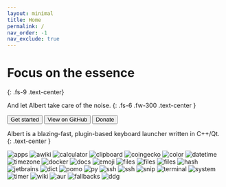 ```yaml
---
layout: minimal
title: Home
permalink: /
nav_order: -1
nav_exclude: true
---
```


# Focus on the essence
{: .fs-9 .text-center}

And let Albert take care of the noise. 
{: .fs-6 .fw-300 .text-center }

<div class="text-center">
    <a href="/gettingstarted"><button type="button" name="button" class="btn btn-primary">Get started</button></a>
    <a href="{{site.repository}}"><button type="button" name="button" class="btn ml-2">View on GitHub</button></a>
    <a href="/donation"><button type="button" name="button" class="btn btn-yellow ml-2">Donate</button></a>
</div>

Albert is a blazing-fast, plugin-based keyboard launcher written in C++/Qt.
{: .text-center }

![apps](https://d4.alternativeto.net/-9nKkKW7bZaGNadhTQen5QMTsp4c2OSpmADh-S2xAcE/rs:fit:2400:2400:0/g:ce:0:0/YWJzOi8vZGlzdC9zL2FsYmVydF80MTUwMTBfZnVsbC5wbmc.jpg)
![awiki](https://d4.alternativeto.net/ROcJ4qSBUbsLyRlpd45qvmBXG2F5z-TIcyxZSQf2DzE/rs:fit:2400:2400:0/g:ce:0:0/YWJzOi8vZGlzdC9zL2FsYmVydF84NTMyNzRfZnVsbC5wbmc.jpg)
![calculator](https://d4.alternativeto.net/EdhmF1brJJI4cwMfP7XyB2Vli37kXU2tZO_OrLFGvqw/rs:fit:2400:2400:0/g:ce:0:0/YWJzOi8vZGlzdC9zL2FsYmVydF8xMTk5MDNfZnVsbC5wbmc.jpg)
![clipboard](https://d4.alternativeto.net/JKeI1xpvzgFqXKXYxr4MyfItCo22FZTH01yau1-frKM/rs:fit:2400:2400:0/g:ce:0:0/YWJzOi8vZGlzdC9zL2FsYmVydF8yMDU2NjJfZnVsbC5wbmc.jpg)
![coingecko](https://d4.alternativeto.net/sij9UoLBaKfX4L-YCiHBxQbnA7PibAbTeQFNjHvh_VA/rs:fit:2400:2400:0/g:ce:0:0/YWJzOi8vZGlzdC9zL2FsYmVydF8yODYyMjJfZnVsbC5wbmc.jpg)
![color](https://d4.alternativeto.net/w5Ye-sbzq7jRZSphQ0OWTX5sfaYIohN4P_Rgyk9wLME/rs:fit:2400:2400:0/g:ce:0:0/YWJzOi8vZGlzdC9zL2FsYmVydF85MDMwMjhfZnVsbC5wbmc.jpg)
![datetime](https://d4.alternativeto.net/jzIZHFmgElgZE3sv_e-H0XBuHwtwRh3O1mOXNJhA2q8/rs:fit:2400:2400:0/g:ce:0:0/YWJzOi8vZGlzdC9zL2FsYmVydF83MzUyOTRfZnVsbC5wbmc.jpg)
![timezone](https://d4.alternativeto.net/Mim_conPkSZ33YPpLf8TI7EoMhxmslNkV9fNW9KygrQ/rs:fit:2400:2400:0/g:ce:0:0/YWJzOi8vZGlzdC9zL2FsYmVydF8xNTIzMDFfZnVsbC5wbmc.jpg)
![docker ](https://d4.alternativeto.net/uqlgcLth9jltd5riF8NCIUtWDEmQaxpsa_BllTUHZhk/rs:fit:2400:2400:0/g:ce:0:0/YWJzOi8vZGlzdC9zL2FsYmVydF80NTgxMjBfZnVsbC5wbmc.jpg)
![docs](https://d4.alternativeto.net/3aMhmXca1dFsfrA32jAntBwJkNxapsIjV9nXUXvs1q4/rs:fit:2400:2400:0/g:ce:0:0/YWJzOi8vZGlzdC9zL2FsYmVydF8zMjE3MzZfZnVsbC5wbmc.jpg)
![emoji](https://d4.alternativeto.net/vTvGqR8hXeu32UL8RmfaKVCCUhU5IcQfe_UjyJR4NvQ/rs:fit:2400:2400:0/g:ce:0:0/YWJzOi8vZGlzdC9zL2FsYmVydF81NjQ3NjVfZnVsbC5wbmc.jpg)
![files](https://d4.alternativeto.net/sKP_G3vlxViBjjHzwMe9ZnzX0wzzNQHFe_4ItzrB3CI/rs:fit:2400:2400:0/g:ce:0:0/YWJzOi8vZGlzdC9zL2FsYmVydF82MDUyNzBfZnVsbC5wbmc.jpg)
![files](https://d4.alternativeto.net/kYbl2rbEoXd0Tce6w7lT5KidQIphO8JVePGxH6eohEA/rs:fit:2400:2400:0/g:ce:0:0/YWJzOi8vZGlzdC9zL2FsYmVydF8zNDE1NzVfZnVsbC5wbmc.jpg)
![files](https://d4.alternativeto.net/aZbCs2gUk7_gqav2sj7Q7Ugf2Bxvz_XHQXNcZlDLIgw/rs:fit:2400:2400:0/g:ce:0:0/YWJzOi8vZGlzdC9zL2FsYmVydF85ODIzNTlfZnVsbC5wbmc.jpg)
![hash](https://d4.alternativeto.net/pwBY-eHCInO8SWTWL5OxOHyEqZ8jGuMs7d1KYTJ2SRw/rs:fit:2400:2400:0/g:ce:0:0/YWJzOi8vZGlzdC9zL2FsYmVydF80MzkxMzhfZnVsbC5wbmc.jpg)
![jetbrains](https://d4.alternativeto.net/mCn-tnenAadm51iKhEG9NhhRsN6Z0kzJFyrlQcEekLI/rs:fit:2400:2400:0/g:ce:0:0/YWJzOi8vZGlzdC9zL2FsYmVydF84NDU5MTlfZnVsbC5wbmc.jpg)
![dict](https://d4.alternativeto.net/MjSepVY1GWtlpWIGfWJV_afDJ0JRHKQIj2UkNrhD96c/rs:fit:2400:2400:0/g:ce:0:0/YWJzOi8vZGlzdC9zL2FsYmVydF8xNTY3NDZfZnVsbC5wbmc.jpg)
![pomo](https://d4.alternativeto.net/qgw00BMyANjNT35G4Usnhcntb7UDGaSSqLryVcVDQ3Y/rs:fit:2400:2400:0/g:ce:0:0/YWJzOi8vZGlzdC9zL2FsYmVydF8yMDc0MzBfZnVsbC5wbmc.jpg)
![py](https://d4.alternativeto.net/xSQ-MHU5ONMBlHn5o5-qV43LGNPQ8e6ZPEVcCcVbZ-U/rs:fit:2400:2400:0/g:ce:0:0/YWJzOi8vZGlzdC9zL2FsYmVydF84MzU3NzJfZnVsbC5wbmc.jpg)
![ssh](https://d4.alternativeto.net/lbop7nypu-Cn8KE3luiSB_W-FlA3t5bs8vJyyUWjxkk/rs:fit:2400:2400:0/g:ce:0:0/YWJzOi8vZGlzdC9zL2FsYmVydF8zNjgzNjBfZnVsbC5wbmc.jpg)
![ssh](https://d4.alternativeto.net/xPps9qFV4U7cZMoNeTo5i9tOfd7BeK3AMBLYTfuidwY/rs:fit:2400:2400:0/g:ce:0:0/YWJzOi8vZGlzdC9zL2FsYmVydF82NDE1MDZfZnVsbC5wbmc.jpg)
![snip](https://d4.alternativeto.net/YRHxkyXDuVqUoDeNzTXRQ1aqiG7h7r6Th9hUEjLNEpM/rs:fit:2400:2400:0/g:ce:0:0/YWJzOi8vZGlzdC9zL2FsYmVydF8yODM3NDlfZnVsbC5wbmc.jpg)
![terminal](https://d4.alternativeto.net/mKIAP-LeXhBCfRcAlSii0slpPbjzrL-AjYdZlHSV894/rs:fit:2400:2400:0/g:ce:0:0/YWJzOi8vZGlzdC9zL2FsYmVydF82OTQwMjhfZnVsbC5wbmc.jpg)
![system](https://d4.alternativeto.net/4hhKZbQGSQqvZkk2rhYzy6X3xFr7eK_d_cUXMUWU3qQ/rs:fit:2400:2400:0/g:ce:0:0/YWJzOi8vZGlzdC9zL2FsYmVydF85MTM0NTdfZnVsbC5wbmc.jpg)
![timer](https://d4.alternativeto.net/FR6Jg6XfCqdth1_ru4MftpYgYcRT1e_eN7Hw8keIj4M/rs:fit:2400:2400:0/g:ce:0:0/YWJzOi8vZGlzdC9zL2FsYmVydF81Njc5NzZfZnVsbC5wbmc.jpg)
![wiki](https://d4.alternativeto.net/CktRYyQqH6D4bjgpXCGbt2WnpyJLxPrmMr9gNCQvJnI/rs:fit:2400:2400:0/g:ce:0:0/YWJzOi8vZGlzdC9zL2FsYmVydF83OTQ5ODNfZnVsbC5wbmc.jpg)
![aur](https://d4.alternativeto.net/M7GzRTbZD1Me5JQ8wns6C7uILsbZKAkIZOMaagp_APU/rs:fit:2400:2400:0/g:ce:0:0/YWJzOi8vZGlzdC9zL2FsYmVydF8yNjA4ODVfZnVsbC5wbmc.jpg)
![fallbacks](https://d4.alternativeto.net/R-NKQKWNCOf64tg0yXzh2U5JMrrTSCuv1V69QPCU0f4/rs:fit:2400:2400:0/g:ce:0:0/YWJzOi8vZGlzdC9zL2FsYmVydF8zNDIxNzBfZnVsbC5wbmc.jpg)
![ddg](https://d4.alternativeto.net/MvOvaR5fwQuiPQCq3kwQICIgTKLj3cQwufTw4BLw66Q/rs:fit:2400:2400:0/g:ce:0:0/YWJzOi8vZGlzdC9zL2FsYmVydF80ODE3OTBfZnVsbC5wbmc.jpg)




![]()
![]()
![]()
![]()
![]()
![]()
![]()